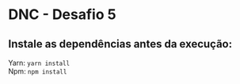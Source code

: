 # DNC - Desafio 5

## Instale as dependências antes da execução:
Yarn: `yarn install` <br />
Npm: `npm install`
